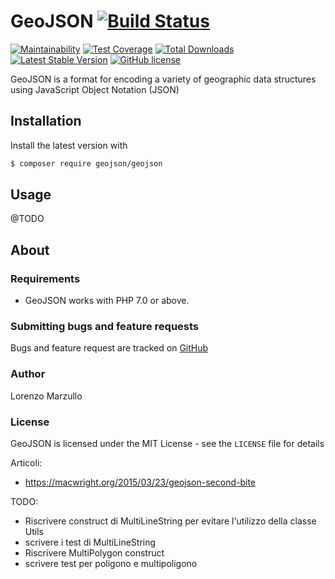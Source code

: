 # GeoJSON [![Build Status](https://travis-ci.org/lorenzomar/geojson.svg?branch=master)](https://travis-ci.org/lorenzomar/geojson)

[![Maintainability](https://api.codeclimate.com/v1/badges/07f652a3e1c6f7624b3b/maintainability)](https://codeclimate.com/github/lorenzomar/geojson/maintainability)
[![Test Coverage](https://api.codeclimate.com/v1/badges/07f652a3e1c6f7624b3b/test_coverage)](https://codeclimate.com/github/lorenzomar/geojson/test_coverage)
[![Total Downloads](https://img.shields.io/packagist/dt/geojson/geojson.svg)](https://packagist.org/packages/geojson/geojson)
[![Latest Stable Version](https://img.shields.io/packagist/v/lorenzomar/geojson.svg)](https://packagist.org/packages/geojson/geojson)
[![GitHub license](https://img.shields.io/github/license/lorenzomar/geojson.svg)](https://github.com/lorenzomar/geojson/blob/master/LICENSE)

GeoJSON is a format for encoding a variety of geographic data structures using JavaScript Object Notation (JSON)
   
## Installation

Install the latest version with

```bash
$ composer require geojson/geojson
```

## Usage

@TODO

## About

### Requirements
- GeoJSON works with PHP 7.0 or above.

### Submitting bugs and feature requests
Bugs and feature request are tracked on [GitHub](https://github.com/lorenzomar/geojson/issues)

### Author
Lorenzo Marzullo<br />

### License
GeoJSON is licensed under the MIT License - see the `LICENSE` file for details

Articoli:
- https://macwright.org/2015/03/23/geojson-second-bite


TODO:
- Riscrivere construct di MultiLineString per evitare l'utilizzo della classe Utils
- scrivere i test di MultiLineString
- Riscrivere MultiPolygon construct
- scrivere test per poligono e multipoligono
